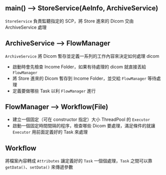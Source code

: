 main() --> StoreService(AeInfo, ArchiveService)
-----------------------------------------------

`StoreService` 負責監聽指定的 SCP，將 Store 進來的 Dicom 交由 ArchiveService 處理


ArchiveService --> FlowManager 
------------------------------

`ArchiveService` 將 Dicom 暫存並定義一系列的工作內容來決定如何處理 dicom

- 啟動時會先檢查 Income Folder，如果有待處理的 dicom 就直接丟給 `FlowManager`
- 將 Store 進來的 Dicom 暫存到 Income Folder，並交給 `FlowManager` 等待處理
- 定義要做哪些 Task 以利 `FlowManager` 進行


FlowManager --> Workflow(File)
--------------------------------

- 建立一個固定（可在 constructor 指定）大小 ThreadPool 的 `Executor`
- 啟動一個固定時間間隔的程序，檢查哪些 Dicom 要處理，滿足條件的就讓 `Executor` 用前面定義好的 Task 來處理


Workflow
--------

將檔案內容轉成 `Attributes` 讓定義好的 `Task` 一個個處理，`Task` 之間可以靠 `getData()`、`setData()` 來傳遞參數

